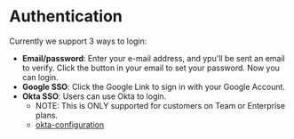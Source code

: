 # Authentication

Currently we support 3 ways to login:

* **Email/password**: Enter your e-mail address, and ypu'll be sent an email to verify. Click the button in your email to set your password. Now you can login.
* **Google SSO**:  Click the Google Link to sign in with your Google Account.
* **Okta SSO**: Users can use Okta to login.
  * NOTE: This is ONLY supported for customers on Team or Enterprise plans.
  * [okta-configuration](okta-configuration/ "mention")
